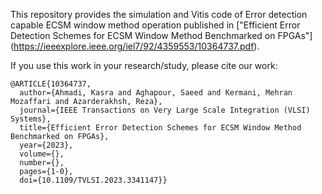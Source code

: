This repository provides the simulation and Vitis code of Error detection capable ECSM window method operation published in ["Efficient Error Detection Schemes for ECSM Window Method Benchmarked on FPGAs"] (https://ieeexplore.ieee.org/iel7/92/4359553/10364737.pdf).

If you use this work in your research/study, please cite our work:
```
@ARTICLE{10364737,
  author={Ahmadi, Kasra and Aghapour, Saeed and Kermani, Mehran Mozaffari and Azarderakhsh, Reza},
  journal={IEEE Transactions on Very Large Scale Integration (VLSI) Systems}, 
  title={Efficient Error Detection Schemes for ECSM Window Method Benchmarked on FPGAs}, 
  year={2023},
  volume={},
  number={},
  pages={1-0},
  doi={10.1109/TVLSI.2023.3341147}}
```
